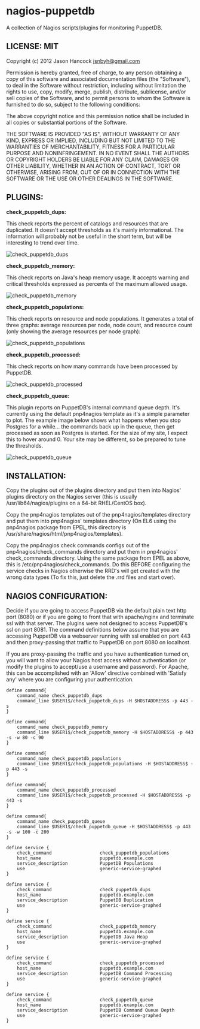 nagios-puppetdb
===============

A collection of Nagios scripts/plugins for monitoring PuppetDB.


LICENSE: MIT
------------
Copyright (c) 2012 Jason Hancock <jsnbyh@gmail.com>

Permission is hereby granted, free of charge, to any person obtaining a copy
of this software and associated documentation files (the "Software"), to deal
in the Software without restriction, including without limitation the rights
to use, copy, modify, merge, publish, distribute, sublicense, and/or sell
copies of the Software, and to permit persons to whom the Software is furnished
to do so, subject to the following conditions:

The above copyright notice and this permission notice shall be included in all
copies or substantial portions of the Software.

THE SOFTWARE IS PROVIDED "AS IS", WITHOUT WARRANTY OF ANY KIND, EXPRESS OR
IMPLIED, INCLUDING BUT NOT LIMITED TO THE WARRANTIES OF MERCHANTABILITY,
FITNESS FOR A PARTICULAR PURPOSE AND NONINFRINGEMENT. IN NO EVENT SHALL THE
AUTHORS OR COPYRIGHT HOLDERS BE LIABLE FOR ANY CLAIM, DAMAGES OR OTHER
LIABILITY, WHETHER IN AN ACTION OF CONTRACT, TORT OR OTHERWISE, ARISING FROM,
OUT OF OR IN CONNECTION WITH THE SOFTWARE OR THE USE OR OTHER DEALINGS IN
THE SOFTWARE.

PLUGINS:
--------

**check_puppetdb_dups:**

This check reports the percent of catalogs and resources that are duplicated.
It doesn't accept thresholds as it's mainly informational. The information
will probably not be useful in the short term, but will be interesting to
trend over time.

![check_puppetdb_dups](https://github.com/jasonhancock/nagios-puppetdb/raw/master/example-images/check_puppetdb_dups.png)

**check_puppetdb_memory:**

This check reports on Java's heap memory usage. It accepts warning and critical
thresholds expressed as percents of the maximum allowed usage.

![check_puppetdb_memory](https://github.com/jasonhancock/nagios-puppetdb/raw/master/example-images/check_puppetdb_memory.png)

**check_puppetdb_populations:**

This check reports on resource and node populations. It generates a total of
three graphs: average resources per node, node count, and resource count (only
showing the average resources per node graph):

![check_puppetdb_populations](https://github.com/jasonhancock/nagios-puppetdb/raw/master/example-images/check_puppetdb_populations.png)

**check_puppetdb_processed:**

This check reports on how many commands have been processed by PuppetDB.

![check_puppetdb_processed](https://github.com/jasonhancock/nagios-puppetdb/raw/master/example-images/check_puppetdb_processed.png)

**check_puppetdb_queue:**

This plugin reports on PuppetDB's internal command queue depth. It's currently 
using the default pnp4nagios template as it's a simple parameter to plot. The
example image below shows what happens when you stop Postgres for a while... the
commands back up in the queue, then get processed as soon as Postgres is
started. For the size of my site, I expect this to hover around 0. Your site
may be different, so be prepared to tune the thresholds.

![check_puppetdb_queue](https://github.com/jasonhancock/nagios-puppetdb/raw/master/example-images/check_puppetdb_queue.png)

INSTALLATION:
-------------

Copy the plugins out of the plugins directory and put them into Nagios' plugins
directory on the Nagios server (this is usually /usr/lib64/nagios/plugins on 
a 64-bit RHEL/CentOS box). 

Copy the pnp4nagios templates out of the pnp4nagios/templates directory and put
them into pnp4nagios' templates directory (On EL6 using the pnp4nagios package
from EPEL, this directory is /usr/share/nagios/html/pnp4nagios/templates).

Copy the pnp4nagios check commands configs out of the pnp4nagios/check\_commands
directory and put them in pnp4nagios' check\_commands directory. Using the same
package from EPEL as above, this is /etc/pnp4nagios/check\_commands. Do this
BEFORE configuring the service checks in Nagios otherwise the RRD's will get 
created with the wrong data types (To fix this, just delete the .rrd files and
start over).

NAGIOS CONFIGURATION:
---------------------

Decide if you are going to access PuppetDB via the default plain text http port
(8080) or if you are going to front that with apache/nginx and terminate ssl
with that server. The plugins were not designed to access PuppetDB's ssl on port
8081. The command definitions below assume that you are accessing PuppetDB via a
webserver running with ssl enabled on port 443 and then proxy-passing that
traffic to PuppetDB on port 8080 on localhost.

If you are proxy-passing the traffic and you have authentication turned on, you
will want to allow your Nagios host access without authentication (or modify
the plugins to accept/use a username and password). For Apache, this can be
accomplished with an 'Allow' directive combined with 'Satisfy any' where you are
configuring your authentication.

```
define command{
    command_name check_puppetdb_dups
    command_line $USER1$/check_puppetdb_dups -H $HOSTADDRESS$ -p 443 -s
}

define command{
    command_name check_puppetdb_memory
    command_line $USER1$/check_puppetdb_memory -H $HOSTADDRESS$ -p 443 -s -w 80 -c 90
}

define command{
    command_name check_puppetdb_populations
    command_line $USER1$/check_puppetdb_populations -H $HOSTADDRESS$ -p 443 -s
}

define command{
    command_name check_puppetdb_processed
    command_line $USER1$/check_puppetdb_processed -H $HOSTADDRESS$ -p 443 -s
}

define command{
    command_name check_puppetdb_queue
    command_line $USER1$/check_puppetdb_queue -H $HOSTADDRESS$ -p 443 -s -w 100 -c 200
}

define service {
    check_command                  check_puppetdb_populations
    host_name                      puppetdb.example.com
    service_description            PuppetDB Populations
    use                            generic-service-graphed
}

define service {
    check_command                  check_puppetdb_dups
    host_name                      puppetdb.example.com
    service_description            PuppetDB Duplication
    use                            generic-service-graphed
}

define service {
    check_command                  check_puppetdb_memory
    host_name                      puppetdb.example.com
    service_description            PuppetDB Java Heap
    use                            generic-service-graphed
}

define service {
    check_command                  check_puppetdb_processed
    host_name                      puppetdb.example.com
    service_description            PuppetDB Command Processing 
    use                            generic-service-graphed
}

define service {
    check_command                  check_puppetdb_queue
    host_name                      puppetdb.example.com
    service_description            PuppetDB Command Queue Depth 
    use                            generic-service-graphed
}
```
